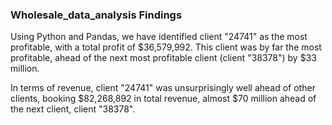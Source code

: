 ### Wholesale_data_analysis Findings

Using Python and Pandas, we have identified client "24741" as the most profitable, with a total profit of $36,579,992. This client was by far the most profitable, ahead of the next most profitable client (client "38378") by $33 million.

In terms of revenue, client "24741" was unsurprisingly well ahead of other clients, booking $82,268,892 in total revenue, almost $70 million ahead of the next client, client "38378".
